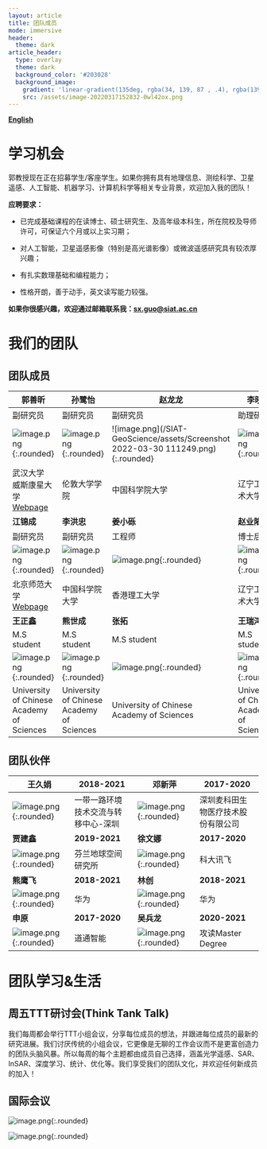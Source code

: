 ```yaml
---
layout: article
title: 团队成员
mode: immersive
header:
  theme: dark
article_header:
  type: overlay
  theme: dark
  background_color: '#203028'
  background_image:
    gradient: 'linear-gradient(135deg, rgba(34, 139, 87 , .4), rgba(139, 34, 139, .4))'
    src: /assets/image-20220317152832-0wl42ox.png
---
```




**[English](https://shawnmiloguo.github.io/SIAT-GeoScience/People.html)**



# 学习机会

郭教授现在正在招募学生/客座学生。如果你拥有具有地理信息、测绘科学、卫星遥感、人工智能、机器学习、计算机科学等相关专业背景，欢迎加入我的团队！  

**应聘要求：**

* 已完成基础课程的在读博士、硕士研究生、及高年级本科生，所在院校及导师许可，可保证六个月或以上实习期；

* 对人工智能，卫星遥感影像（特别是高光谱影像）或微波遥感研究具有较浓厚兴趣；

* 有扎实数理基础和编程能力；

* 性格开朗，善于动手，英文读写能力较强。

**如果你很感兴趣，欢迎通过邮箱联系我：sx.guo@siat.ac.cn** 



# 我们的团队

## 团队成员

| 郭善昕                                                       | 孙鹭怡                                                       | 赵龙龙                                                       | 李晓丽                                                       | 姚泓名                                                       |
| ------------------------------------------------------------ | ------------------------------------------------------------ | ------------------------------------------------------------ | ------------------------------------------------------------ | ------------------------------------------------------------ |
| 副研究员                                                     | 副研究员                                                     | 副研究员                                                     | 助理研究员                                                   | 副研究员                                                     |
| ![image.png](/SIAT-GeoScience/assets/image-20220327202226-z7n4aae.png){:.rounded} | ![image.png](/SIAT-GeoScience/assets/image-20220316215231-ij978hy.png){:.rounded} | ![image.png](/SIAT-GeoScience/assets/Screenshot 2022-03-30 111249.png){:.rounded} | ![image.png](/SIAT-GeoScience/assets/image-20220316215256-0g3u0r7.png){:.rounded} | ![image.png](/SIAT-GeoScience/assets/image-20220316215405-y8w5dfy.png){:.rounded} |
| 武汉大学<br />威斯康星大学<br />[Webpage](https://shawnmiloguo.github.io/)<br /> | 伦敦大学学院                                                 | 中国科学院大学<br />                                         | 辽宁工程技术大学<br />                                       | 美国德州A&M大学                                              |
| **江锦成**                                                   | **李洪忠**                                                   | **姜小砾**                                                   | **赵业隆**                                                   | **韩宇**                                                     |
| 副研究员                                                     | 副研究员                                                     | 工程师                                                       | 博士后                                                       | 工程师                                                       |
| ![image.png](/SIAT-GeoScience/assets/image-20220316221041-v5ld968.png){:.rounded} | ![image.png](/SIAT-GeoScience/assets/image-20220316221107-laky3gi.png){:.rounded} | ![image.png](/SIAT-GeoScience/assets/image-20220316222052-4c8b1ts.png){:.rounded} | ![image.png](/SIAT-GeoScience/assets/image-20220317150220-srsv5i2.png){:.rounded} | ![image.png](/SIAT-GeoScience/assets/image-20220316222004-rpe21ge.png){:.rounded} |
| 北京师范大学 <br /> [Webpage](https://jiangjincheng.github.io/) | 中国科学院大学                                               | 香港理工大学                                                 | 辽宁工程技术大学                                             | 内蒙古师范大学<br />                                         |
| **王正鑫**                                                   | **熊世成**                                                   | **张拓**                                                     | **王瑞鸿**                                                   |                                                              |
| M.S student                                                  | M.S student                                                  | M.S student                                                  | M.S student                                                  |                                                              |
| ![image.png](/SIAT-GeoScience/assets/WangZhengxin.png){:.rounded} | ![image.png](/SIAT-GeoScience/assets/XiongShicheng.png){:.rounded}<br /> | ![image.png](/SIAT-GeoScience/assets/ZhangTuo.png){:.rounded}<br /> | ![image.png](/SIAT-GeoScience/assets/WangRuihong.png){:.rounded} |                                                              |
| University of Chinese <br />Academy of Sciences<br />        | University of Chinese <br />Academy of Sciences              | University of Chinese <br />Academy of Sciences              | University of Chinese <br />Academy of Sciences              |                                                              |

## 团队伙伴

| 王久娟                                                       | 2018-2021                                 | 邓新萍                                                       | 2017-2020                                |
| ------------------------------------------------------------ | ----------------------------------------- | ------------------------------------------------------------ | ---------------------------------------- |
| ![image.png](/SIAT-GeoScience/assets/image-20220317112827-4sj8x7l.png){:.rounded} | 一带一路环境技术交流与转移中心-深圳<br /> | ![image.png](/SIAT-GeoScience/assets/image-20220317114711-xcjlj1i.png){:.rounded} | 深圳麦科田生物医疗技术股份有限公司<br /> |
| **贾建鑫**                                                   | **2019-2021**                             | **徐文娜**                                                   | **2017-2020**                            |
| ![image.png](/SIAT-GeoScience/assets/image-20220317112706-8quhkf2.png){:.rounded} | 芬兰地球空间研究所                        | ![image.png](/SIAT-GeoScience/assets/image-20220317114251-yxu8qbd.png){:.rounded} | 科大讯飞                                 |
| **熊鹰飞**                                                   | **2018-2021**                             | **林创**                                                     | **2018-2021**                            |
| ![image.png](/SIAT-GeoScience/assets/image-20220317114340-i03d42w.png){:.rounded} | 华为                                      | ![image.png](/SIAT-GeoScience/assets/image-20220317154139-hlc62gv.png){:.rounded} | 华为                                     |
| **申原**                                                     | **2017-2020**                             | **吴兵龙**                                                   | **2020-2021**                            |
| ![image.png](/SIAT-GeoScience/assets/image-20220317165119-ti2wtnt.png){:.rounded} | 道通智能                                  | ![image.png](/SIAT-GeoScience/assets/image-20220317151943-62begz8.png){:.rounded} | 攻读Master  Degree                       |

# 团队学习&生活

## 周五TTT研讨会(Think Tank Talk)

我们每周都会举行TTT小组会议，分享每位成员的想法，并跟进每位成员的最新的研究进展。我们讨厌传统的小组会议，它更像是无聊的工作会议而不是更富创造力的团队头脑风暴。所以每周的每个主题都由成员自己选择，涵盖光学遥感、SAR、InSAR、深度学习、统计、优化等。我们享受我们的团队文化，并欢迎任何新成员的加入！

## 国际会议

![image.png](/SIAT-GeoScience/assets/image-20220317150603-adi3j0r.png){:.rounded}

![image.png](/SIAT-GeoScience/assets/image-20220317152832-0wl42ox.png){:.rounded}
